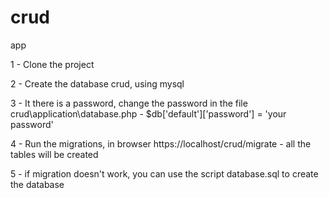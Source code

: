 # crud
app

1 - Clone the project

2 - Create the database crud, using mysql

3 - It there is a password, change the password in the file crud\application\database.php  - $db['default']['password'] = 'your password'

4 - Run the migrations, in browser https://localhost/crud/migrate - all the tables will be created  
    
5 - if migration doesn't work, you can use the script database.sql to create the database



